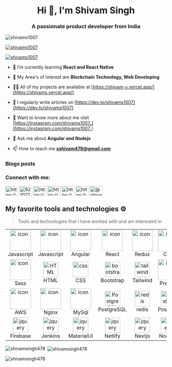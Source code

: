 <h1 align="center">Hi 👋, I'm Shivam Singh</h1>
<h3 align="center">A passionate product developer from India</h3>

<p align="left"> <img src="https://komarev.com/ghpvc/?username=shivamsingh478&label=Profile%20views&color=0e75b6&style=flat" alt="shivams1007" /> </p>

<p align="left"> <a href="https://github.com/ryo-ma/github-profile-trophy"><img src="https://github-profile-trophy.vercel.app/?username=shivams1007" alt="shivams1007" /></a> </p>

<p align="left"> <a href="https://twitter.com/shivams1007" target="blank"><img src="https://img.shields.io/twitter/follow/shivams1007?logo=twitter&style=for-the-badge" alt="shivams1007" /></a> </p>

- 🌱 I’m currently learning **React and React Native**

- 👯 My Area's of interest are **Blockchain Technology, Web Developing**

- 👨‍💻 All of my projects are available at [https://shivam-s.vercel.app/](https://shivams.vercel.app/)

- 📝 I regularly write articles on [https://dev.to/shivams1007](https://dev.to/shivams1007)

- 📝 Want to know more about me visit [https://instagram.com/shivams1007_](https://instagram.com/shivams1007_)

- 💬 Ask me about **Angular and Nodejs**

- 📫 How to reach me **sshivam478@gmail.com**

### Blogs posts
<!-- BLOG-POST-LIST:START -->
<!-- BLOG-POST-LIST:END -->

<h3 align="left">Connect with me:</h3>
<p align="left">
<a href="https://dev.to/https://dev.to/shivams1007" target="blank"><img align="center" src="https://raw.githubusercontent.com/rahuldkjain/github-profile-readme-generator/master/src/images/icons/Social/devto.svg" alt="https://dev.to/shivamblog" height="30" width="40" /></a>
<a href="https://twitter.com/shivams1007" target="blank"><img align="center" src="https://raw.githubusercontent.com/rahuldkjain/github-profile-readme-generator/master/src/images/icons/Social/twitter.svg" alt="6210773a93ac429" height="30" width="40" /></a>
<a href="https://linkedin.com/in/https://www.linkedin.com/in/shivams1007" target="blank"><img align="center" src="https://raw.githubusercontent.com/rahuldkjain/github-profile-readme-generator/master/src/images/icons/Social/linked-in-alt.svg" alt="https://www.linkedin.com/in/shivams1007" height="30" width="40" /></a>
<a href="https://stackoverflow.com/users/https://stackoverflow.com/users/13964645/shivam-singh" target="blank"><img align="center" src="https://raw.githubusercontent.com/rahuldkjain/github-profile-readme-generator/master/src/images/icons/Social/stack-overflow.svg" alt="https://stackoverflow.com/users/13964645/shivam-singh" height="30" width="40" /></a>
<a href="https://fb.com/https://www.facebook.com/profile.php?id=100003307962920" target="blank"><img align="center" src="https://raw.githubusercontent.com/rahuldkjain/github-profile-readme-generator/master/src/images/icons/Social/facebook.svg" alt="https://www.facebook.com/shivams1007" height="30" width="40" /></a>
<a href="https://instagram.com/https://www.instagram.com/shivams1007/?next=%2f" target="blank"><img align="center" src="https://raw.githubusercontent.com/rahuldkjain/github-profile-readme-generator/master/src/images/icons/Social/instagram.svg" alt="https://www.instagram.com/shivams1007/?next=%2f" height="30" width="40" /></a>
<a href="https://medium.com/@shivamblog" target="blank"><img align="center" src="https://raw.githubusercontent.com/rahuldkjain/github-profile-readme-generator/master/src/images/icons/Social/medium.svg" alt="@shivamblog" height="30" width="40" /></a>
</p>

## My favorite tools and technologies ⚙️ 

> Tools and technologies that I have worked with and am interested in

<table>
  <tr>
    <td align="center" width="96">
        <img src="https://techstack-generator.vercel.app/js-icon.svg" alt="icon" width="65" height="65" />
      <br>Javascript
    </td>
    <td align="center" width="96">
        <img src="https://techstack-generator.vercel.app/ts-icon.svg" alt="icon" width="65" height="65" />
      <br>Javascript
    </td>
    <td align="center" width="96">
        <img src="https://skillicons.dev/icons?i=angular" alt="icon" width="65" height="65" />
      <br>Angular
    </td>
    <td align="center" width="96">
        <img src="https://techstack-generator.vercel.app/react-icon.svg" alt="icon" width="65" height="65" />
      <br>React
    </td>
    <td align="center" width="96">
        <img src="https://techstack-generator.vercel.app/redux-icon.svg" alt="icon" width="65" height="65" />
      <br>Redux
    </td>
    <td align="center" width="96">
        <img src="https://techstack-generator.vercel.app/cpp-icon.svg" alt="icon" width="65" height="65" />
      <br>C++
    </td>
    <td align="center" width="96">
        <img src="https://techstack-generator.vercel.app/graphql-icon.svg" alt="icon" width="65" height="65" />
      <br>GraphQL
    </td>
    <td align="center" width="96">
        <img src="https://techstack-generator.vercel.app/docker-icon.svg" alt="icon" width="65" height="65" />
      <br>Docker
    </td>
    <td align="center" width="96">
        <img src="https://techstack-generator.vercel.app/restapi-icon.svg" alt="icon" width="65" height="65" />
      <br>Rest
    </td>
    </tr>
    <tr>
    <td align="center" width="96">
        <img src="https://techstack-generator.vercel.app/sass-icon.svg" alt="icon" width="65" height="65" />
      <br>Sass
    </td>
    <td align="center"  width="96">
        <img src="https://skillicons.dev/icons?i=html" width="48" height="48" alt="HTML" />
      <br>HTML
    </td>
    <td align="center" width="96">
        <img src="https://skillicons.dev/icons?i=css" width="48" height="48" alt="css" />
      <br>CSS
    </td>
    <td align="center"  width="96">
        <img src="https://skillicons.dev/icons?i=bootstrap" width="48" height="48" alt="bootstrap" />
      <br>Bootstrap
    </td>
    <td align="center" width="96">
        <img src="https://skillicons.dev/icons?i=tailwind" width="48" height="48" alt="tailwind" />
      <br>Tailwind
    </td>
    <td align="center" width="96">
        <img src="https://techstack-generator.vercel.app/prettier-icon.svg" alt="icon" width="65" height="65" />
      <br>Prettier
    </td>
    <td align="center" width="96">
        <img src="https://techstack-generator.vercel.app/github-icon.svg" alt="icon" width="65" height="65" />
      <br>Github
    </td>
    <td align="center" width="96"> 
        <img src="https://user-images.githubusercontent.com/25181517/192108372-f71d70ac-7ae6-4c0d-8395-51d8870c2ef0.png" width="48" height="48" alt="Git" />
      <br>Git
    </td>
    <td align="center"  width="96">
        <img src="https://user-images.githubusercontent.com/25181517/192108376-c675d39b-90f6-4073-bde6-5a9291644657.png" width="48" height="48" alt="GitLab" />
      <br>GitLab
    </td>
  </tr>
  <tr>
  <td align="center" width="96">
        <img src="https://techstack-generator.vercel.app/aws-icon.svg" alt="icon" width="65" height="65" />
      <br>AWS
    </td>
    <td align="center" width="96">
        <img src="https://techstack-generator.vercel.app/nginx-icon.svg" alt="icon" width="65" height="65" />
      <br>Nginx
    </td>
    <td align="center" width="96">
        <img src="https://techstack-generator.vercel.app/mysql-icon.svg" alt="icon" width="65" height="65" />
      <br>MySql
    </td>
    <td align="center" width="96">
        <img src="https://skillicons.dev/icons?i=postgres" width="48" height="48" alt="PostgreSQL" />
      <br>PostgreSQL
    </td>
    <td align="center" width="96">
        <img src="https://skillicons.dev/icons?i=redis" width="48" height="48" alt="redis" />
      <br>redis
    </td>
    <td align="center" width="96">
        <img src="https://user-images.githubusercontent.com/25181517/192109061-e138ca71-337c-4019-8d42-4792fdaa7128.png" width="48" height="48" alt="Postman" />
      <br>Postman
    </td>
    <td align="center" width="96">
        <img src="https://skillicons.dev/icons?i=jquery" width="48" height="48" alt="jquery" />
      <br>JQuery
    </td>
    <td align="center" width="96">
        <img src="https://skillicons.dev/icons?i=electron" width="48" height="48" alt="jquery" />
      <br>Electron
    </td>
    <td align="center" width="96">
        <img src="https://skillicons.dev/icons?i=figma" width="48" height="48" alt="jquery" />
      <br>Figma
    </td>
  </tr>
  <tr>
    <td align="center" width="96">
        <img src="https://skillicons.dev/icons?i=firebase" width="48" height="48" alt="jquery" />
      <br>Firebase
    </td>
    <td align="center" width="96">
        <img src="https://skillicons.dev/icons?i=jenkins" width="48" height="48" alt="jquery" />
      <br>Jenkins
    </td>
    <td align="center" width="96">
        <img src="https://skillicons.dev/icons?i=materialui" width="48" height="48" alt="jquery" />
      <br>MaterialUI
    </td>
    <td align="center" width="96">
        <img src="https://skillicons.dev/icons?i=netlify" width="48" height="48" alt="jquery" />
      <br>Netlify
    </td>
    <td align="center" width="96">
        <img src="https://skillicons.dev/icons?i=nextjs" width="48" height="48" alt="jquery" />
      <br>Nextjs
    </td>
    <td align="center" width="96">
        <img src="https://skillicons.dev/icons?i=nodejs" width="48" height="48" alt="jquery" />
      <br>NodeJs
    </td>
    <td align="center" width="96">
        <img src="https://skillicons.dev/icons?i=sqlite" width="48" height="48" alt="jquery" />
      <br>Sqlite
    </td>
    <td align="center" width="96">
        <img src="https://skillicons.dev/icons?i=arduino" width="48" height="48" alt="jquery" />
      <br>Arduino
    </td>
    <td align="center" width="96">
        <img src="https://skillicons.dev/icons?i=cloudflare" width="48" height="48" alt="jquery" />
      <br>Cloudflare
    </td>
  </tr>
</table>


<p><img align="left" src="https://github-readme-stats.vercel.app/api/top-langs?username=shivamsingh478&show_icons=true&locale=en&layout=compact" alt="shivamsingh478" /></p>

<p>&nbsp;<img align="center" src="https://github-readme-stats.vercel.app/api?username=shivamsingh478&show_icons=true&locale=en" alt="shivamsingh478" /></p>

<p><img align="center" src="https://github-readme-streak-stats.herokuapp.com/?user=shivamsingh478&" alt="shivamsingh478" /></p>
